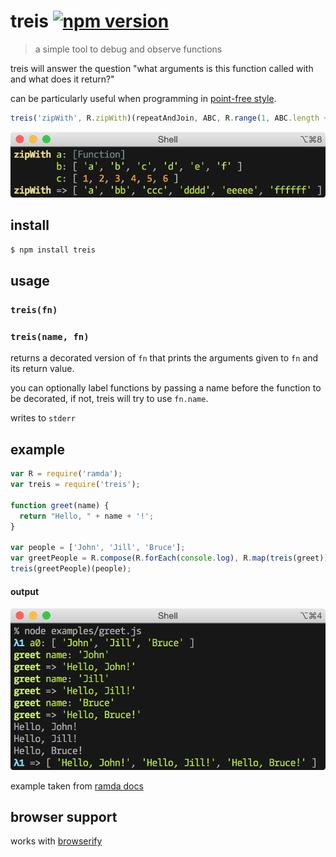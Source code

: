 # treis [![npm version](https://badge.fury.io/js/treis.svg)](https://www.npmjs.com/package/treis)

> a simple tool to debug and observe functions

treis will answer the question "what arguments is this function called with and what does it return?"

can be particularly useful when programming in [point-free style](http://en.wikipedia.org/wiki/Tacit_programming).

```js
treis('zipWith', R.zipWith)(repeatAndJoin, ABC, R.range(1, ABC.length + 1));
```

![](https://raw.githubusercontent.com/raine/treis/media/img4.png)

## install

```sh
$ npm install treis
```

## usage

### `treis(fn)`
### `treis(name, fn)`

returns a decorated version of `fn` that prints the arguments given to `fn`
and its return value.

you can optionally label functions by passing a name before the function
to be decorated, if not, treis will try to use `fn.name`.

writes to `stderr`

## example

```js
var R = require('ramda');
var treis = require('treis');

function greet(name) {
  return "Hello, " + name + '!';
}

var people = ['John', 'Jill', 'Bruce'];
var greetPeople = R.compose(R.forEach(console.log), R.map(treis(greet)));
treis(greetPeople)(people);
```

#### output

![](https://raw.githubusercontent.com/raine/treis/media/greet.png)

example taken from [ramda docs](http://ramdajs.com/docs)

## browser support

works with [browserify](http://browserify.org/)
